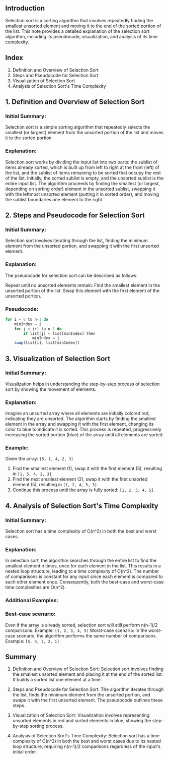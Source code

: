 ## Introduction

Selection sort is a sorting algorithm that involves repeatedly finding the smallest unsorted element and moving it to the end of the sorted portion of the list. This note provides a detailed explanation of the selection sort algorithm, including its pseudocode, visualization, and analysis of its time complexity.

## Index

1. Definition and Overview of Selection Sort
2. Steps and Pseudocode for Selection Sort
3. Visualization of Selection Sort
4. Analysis of Selection Sort's Time Complexity

## 1. Definition and Overview of Selection Sort

### Initial Summary:

Selection sort is a simple sorting algorithm that repeatedly selects the smallest (or largest) element from the unsorted portion of the list and moves it to the sorted portion.

### Explanation:

Selection sort works by dividing the input list into two parts: the sublist of items already sorted, which is built up from left to right at the front (left) of the list, and the sublist of items remaining to be sorted that occupy the rest of the list. Initially, the sorted sublist is empty, and the unsorted sublist is the entire input list. The algorithm proceeds by finding the smallest (or largest, depending on sorting order) element in the unsorted sublist, swapping it with the leftmost unsorted element (putting it in sorted order), and moving the sublist boundaries one element to the right.

## 2. Steps and Pseudocode for Selection Sort

### Initial Summary:

Selection sort involves iterating through the list, finding the minimum element from the unsorted portion, and swapping it with the first unsorted element.

### Explanation:

The pseudocode for selection sort can be described as follows:

Repeat until no unsorted elements remain:
Find the smallest element in the unsorted portion of the list.
Swap this element with the first element of the unsorted portion.

### Pseudocode:

```javascript
for i = 0 to n-1 do
    minIndex = i
    for j = i+1 to n-1 do
        if list[j] < list[minIndex] then
            minIndex = j
    swap(list[i], list[minIndex])
```
## 3. Visualization of Selection Sort

### Initial Summary:

Visualization helps in understanding the step-by-step process of selection sort by showing the movement of elements.

### Explanation:

Imagine an unsorted array where all elements are initially colored red, indicating they are unsorted. The algorithm starts by finding the smallest element in the array and swapping it with the first element, changing its color to blue to indicate it is sorted. This process is repeated, progressively increasing the sorted portion (blue) of the array until all elements are sorted.

### Example:

Given the array: `[5, 1, 4, 2, 3]`

1. Find the smallest element (1), swap it with the first element (5), resulting in `[1, 5, 4, 2, 3]`.
2. Find the next smallest element (2), swap it with the first unsorted element (5), resulting in `[1, 2, 4, 5, 3]`.
3. Continue this process until the array is fully sorted: `[1, 2, 3, 4, 5]`.

## 4. Analysis of Selection Sort's Time Complexity

### Initial Summary:

Selection sort has a time complexity of O(n^2) in both the best and worst cases.

### Explanation:

In selection sort, the algorithm searches through the entire list to find the smallest element n times, once for each element in the list. This results in a nested loop structure, leading to a time complexity of O(n^2). The number of comparisons is constant for any input since each element is compared to each other element once. Consequently, both the best-case and worst-case time complexities are O(n^2).

### Additional Examples:

### Best-case scenario:

Even if the array is already sorted, selection sort will still perform n(n-1)/2 comparisons.
Example: `[1, 2, 3, 4, 5]`
Worst-case scenario:
In the worst-case scenario, the algorithm performs the same number of comparisons.
Example: `[5, 4, 3, 2, 1]`

## Summary

1. Definition and Overview of Selection Sort:
Selection sort involves finding the smallest unsorted element and placing it at the end of the sorted list. It builds a sorted list one element at a time.

2. Steps and Pseudocode for Selection Sort:
The algorithm iterates through the list, finds the minimum element from the unsorted portion, and swaps it with the first unsorted element. The pseudocode outlines these steps.

3. Visualization of Selection Sort:
Visualization involves representing unsorted elements in red and sorted elements in blue, showing the step-by-step sorting process.

4. Analysis of Selection Sort's Time Complexity:
Selection sort has a time complexity of O(n^2) in both the best and worst cases due to its nested loop structure, requiring n(n-1)/2 comparisons regardless of the input's initial order.